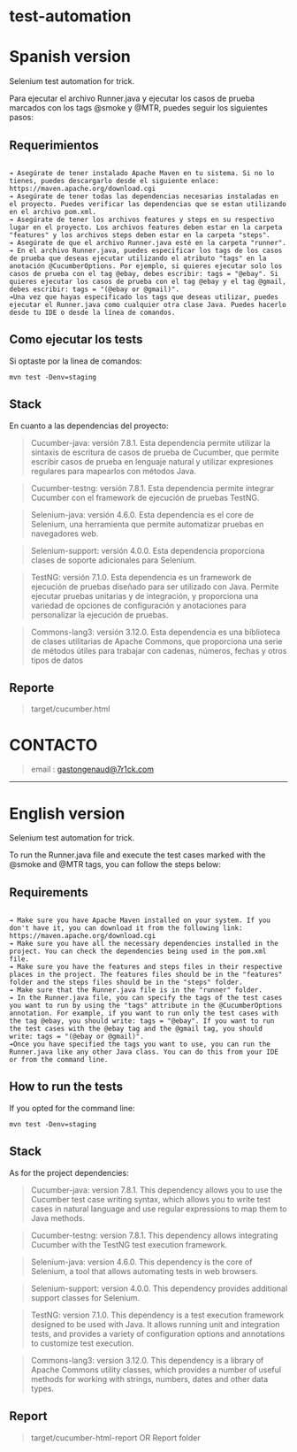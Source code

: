 # test-automation
# Spanish version

Selenium test automation for trick.

Para ejecutar el archivo Runner.java y ejecutar los casos de prueba marcados con los tags @smoke y @MTR, puedes seguir los siguientes pasos:

## Requerimientos

```

➔ Asegúrate de tener instalado Apache Maven en tu sistema. Si no lo tienes, puedes descargarlo desde el siguiente enlace: https://maven.apache.org/download.cgi
➔ Asegúrate de tener todas las dependencias necesarias instaladas en el proyecto. Puedes verificar las dependencias que se estan utilizando en el archivo pom.xml.
➔ Asegúrate de tener los archivos features y steps en su respectivo lugar en el proyecto. Los archivos features deben estar en la carpeta "features" y los archivos steps deben estar en la carpeta "steps".
➔ Asegúrate de que el archivo Runner.java esté en la carpeta "runner".
➔ En el archivo Runner.java, puedes especificar los tags de los casos de prueba que deseas ejecutar utilizando el atributo "tags" en la anotación @CucumberOptions. Por ejemplo, si quieres ejecutar solo los casos de prueba con el tag @ebay, debes escribir: tags = "@ebay". Si quieres ejecutar los casos de prueba con el tag @ebay y el tag @gmail, debes escribir: tags = "(@ebay or @gmail)".
➔Una vez que hayas especificado los tags que deseas utilizar, puedes ejecutar el Runner.java como cualquier otra clase Java. Puedes hacerlo desde tu IDE o desde la línea de comandos.
```
## Como ejecutar los tests
Si optaste por la linea de comandos:

    mvn test -Denv=staging

## Stack
En cuanto a las dependencias del proyecto:

> Cucumber-java: versión 7.8.1. Esta dependencia permite utilizar la sintaxis de escritura de casos de prueba de Cucumber, que permite escribir casos de prueba en lenguaje natural y utilizar expresiones regulares para mapearlos con métodos Java. 

> Cucumber-testng: versión 7.8.1. Esta dependencia permite integrar Cucumber con el framework de ejecución de pruebas TestNG. 

> Selenium-java: versión 4.6.0. Esta dependencia es el core de Selenium, una herramienta que permite automatizar pruebas en navegadores web. 

> Selenium-support: versión 4.0.0. Esta dependencia proporciona clases de soporte adicionales para Selenium.

> TestNG: versión 7.1.0. Esta dependencia es un framework de ejecución de pruebas diseñado para ser utilizado con Java. Permite ejecutar pruebas unitarias y de integración, y proporciona una variedad de opciones de configuración y anotaciones para personalizar la ejecución de pruebas.

> Commons-lang3: versión 3.12.0. Esta dependencia es una biblioteca de clases utilitarias de Apache Commons, que proporciona una serie de métodos útiles para trabajar con cadenas, números, fechas y otros tipos de datos

## Reporte
> target/cucumber.html
# CONTACTO
> email : gastongenaud@7r1ck.com


___
# English version

Selenium test automation for trick.

To run the Runner.java file and execute the test cases marked with the @smoke and @MTR tags, you can follow the steps below:

## Requirements

```

➔ Make sure you have Apache Maven installed on your system. If you don't have it, you can download it from the following link: https://maven.apache.org/download.cgi
➔ Make sure you have all the necessary dependencies installed in the project. You can check the dependencies being used in the pom.xml file.
➔ Make sure you have the features and steps files in their respective places in the project. The features files should be in the "features" folder and the steps files should be in the "steps" folder.
➔ Make sure that the Runner.java file is in the "runner" folder.
➔ In the Runner.java file, you can specify the tags of the test cases you want to run by using the "tags" attribute in the @CucumberOptions annotation. For example, if you want to run only the test cases with the tag @ebay, you should write: tags = "@ebay". If you want to run the test cases with the @ebay tag and the @gmail tag, you should write: tags = "(@ebay or @gmail)".
➔Once you have specified the tags you want to use, you can run the Runner.java like any other Java class. You can do this from your IDE or from the command line.
```
## How to run the tests
If you opted for the command line:

    mvn test -Denv=staging

## Stack
As for the project dependencies:

> Cucumber-java: version 7.8.1. This dependency allows you to use the Cucumber test case writing syntax, which allows you to write test cases in natural language and use regular expressions to map them to Java methods.

> Cucumber-testng: version 7.8.1. This dependency allows integrating Cucumber with the TestNG test execution framework.

> Selenium-java: version 4.6.0. This dependency is the core of Selenium, a tool that allows automating tests in web browsers.

> Selenium-support: version 4.0.0. This dependency provides additional support classes for Selenium.

> TestNG: version 7.1.0. This dependency is a test execution framework designed to be used with Java. It allows running unit and integration tests, and provides a variety of configuration options and annotations to customize test execution.

> Commons-lang3: version 3.12.0. This dependency is a library of Apache Commons utility classes, which provides a number of useful methods for working with strings, numbers, dates and other data types.

## Report
> target/cucumber-html-report
OR
Report folder


